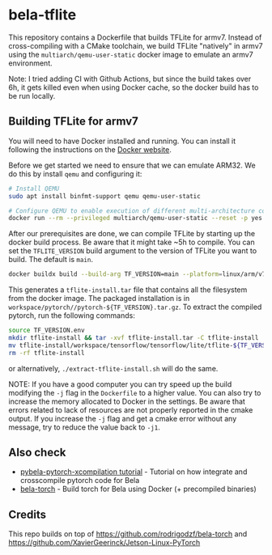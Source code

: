 # bela-tflite

This repository contains a Dockerfile that builds TFLite for armv7. Instead of cross-compiling with a CMake toolchain, we build TFLite "natively" in armv7 using the `multiarch/qemu-user-static` docker image to emulate an armv7 environment.

Note: I tried adding CI with Github Actions, but since the build takes over 6h, it gets killed even when using Docker cache, so the docker build has to be run locally.

## Building TFLite for armv7

You will need to have Docker installed and running. You can install it following the instructions on the [Docker website](https://docs.docker.com/get-docker/).

Before we get started we need to ensure that we can emulate ARM32. We do this by install `qemu` and configuring it:

```bash
# Install QEMU
sudo apt install binfmt-support qemu qemu-user-static

# Configure QEMU to enable execution of different multi-architecture containers by QEMU and binfmt_misc
docker run --rm --privileged multiarch/qemu-user-static --reset -p yes
```

After our prerequisites are done, we can compile TFLite by starting up the docker build process. Be aware that it might take ~5h to compile. You can set the `TFLITE_VERSION` build argument to the version of TFLite you want to build. The default is `main`.

```bash
docker buildx build --build-arg TF_VERSION=main --platform=linux/arm/v7 --progress=plain --output type=tar,dest=tflite-install.tar .
```

This generates a `tflite-install.tar` file that contains all the filesystem from the docker image. The packaged installation is in `workspace/pytorch//pytorch-${TF_VERSION}.tar.gz`. To extract the compiled pytorch, run the following commands:

```bash
source TF_VERSION.env
mkdir tflite-install && tar -xvf tflite-install.tar -C tflite-install
mv tflite-install/workspace/tensorflow/tensorflow/lite/tflite-${TF_VERSION}.tar.gz ./
rm -rf tflite-install
```

or alternatively, `./extract-tflite-install.sh` will do the same.

NOTE: If you have a good computer you can try speed up the build modifying the `-j` flag in the `Dockerfile` to a higher value. You can also try to increase the memory allocated to Docker in the settings. Be aware that errors related to lack of resources are not properly reported in the cmake output. If you increase the `-j` flag and get a cmake error without any message, try to reduce the value back to `-j1`.

## Also check

- [pybela-pytorch-xcompilation tutorial](https://github.com/pelinski/pybela-pytorch-xc-tutorial) - Tutorial on how integrate and crosscompile pytorch code for Bela
- [bela-torch](https://github.com/pelinski/bela-torch) - Build torch for Bela using Docker (+ precompiled binaries)

## Credits

This repo builds on top of https://github.com/rodrigodzf/bela-torch and https://github.com/XavierGeerinck/Jetson-Linux-PyTorch
